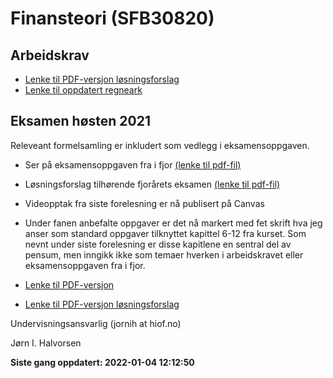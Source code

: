 Finansteori (SFB30820)
================

<!-- README.md is generated from README.Rmd. Please edit that file -->

## Arbeidskrav

-   [Lenke til PDF-versjon
    løsningsforslag](https://github.com/joernih/SFB30820Finansteori/blob/main/inst/arbeidskrav/arbeidskrav2021_v_1.1_losning.pdf)
-   [Lenke til oppdatert
    regneark](https://docs.google.com/spreadsheets/d/1RBtpzzrAY5OIzlgBSLfzGvJeHmMJxMC_cEl3rOXV4m8/edit?usp=sharing)

## Eksamen høsten 2021

Releveant formelsamling er inkludert som vedlegg i eksamensoppgaven.
<br>

-   Ser på eksamensoppgaven fra i fjor [(lenke til
    pdf-fil)](https://github.com/joernih/sfb30820finansteori/blob/main/inst/eksamensoppgaver/sfb30820-finansteori-24.11.2020.pdf)

-   Løsningsforslag tilhørende fjorårets eksamen [(lenke til
    pdf-fil)](https://github.com/joernih/SFB30820Finansteori/blob/main/inst/eksamensoppgaver/sfb30820-finansteori-24.11.2020_losningsforslag_JIH.pdf)

-   Videopptak fra siste forelesning er nå publisert på Canvas

-   Under fanen anbefalte oppgaver er det nå markert med fet skrift hva
    jeg anser som standard oppgaver tilknyttet kapittel 6-12 fra kurset.
    Som nevnt under siste forelesning er disse kapitlene en sentral del
    av pensum, men inngikk ikke som temaer hverken i arbeidskravet eller
    eksamensoppgaven fra i fjor.

-   [Lenke til
    PDF-versjon](https://github.com/joernih/SFB30820Finansteori/blob/main/inst/eksamensoppgaver/sfb30820-finansteori-06.12.2021.pdf)

-   [Lenke til PDF-versjon
    løsningsforslag](https://github.com/joernih/SFB30820Finansteori/blob/main/inst/eksamensoppgaver/sfb30820-finansteori-06.12.2021_losningsforslag_JIH.pdf)

Undervisningsansvarlig (jornih at hiof.no)

Jørn I. Halvorsen

**Siste gang oppdatert: 2022-01-04 12:12:50**
